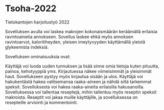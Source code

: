 # Tsoha-2022
Tietokantojen harjoitustyö 2022

Sovelluksen avulla voi laskea makrojen kokonaismäärän keräämällä erilaisia ravintoaineita annokseen. Sovellus laskee ehkä myös annoksen ravintoarvot, kaloritiheyden, yleisen imeytyvyyden käyttämällä yleistä glykeemista indeksiä.

Sovelluksen ominaisuuksia ovat:

Käyttäjä voi luoda uuden tunnuksen ja lisää sinne omia tietoja kuten pituutta, painoa, kehotyyppiä yms.
Kirjautuessa näkee viimeisimmät ja yleisimmät haut.
Sovellukseen pystyy myös kirjautua sisään ja ulos.
Käyttäjä voi hakukentästä hakea valitsemansa raaka-aineen ja nähdä siitä tarkemmat speksit.
Sovelluksesta voi hakea raaka-aineita erilaisilla hakusanoilla.
Sovelluksessa voi tallentaa reseptejä, mihin tallentuu myös reseptin speksit makroista.
Reseptit voi jakaa muille käyttäjille, ja sovelluksessa on resepteille arviointi ja kommentointi.
